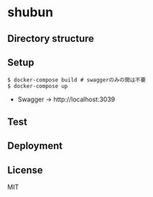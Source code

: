 # shubun

## Directory structure


## Setup

```
$ docker-compose build # swaggerのみの間は不要
$ docker-compose up
```

- Swagger -> http://localhost:3039

## Test

## Deployment

## License

MIT

